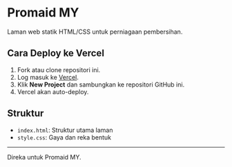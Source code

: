 # Promaid MY

Laman web statik HTML/CSS untuk perniagaan pembersihan.

## Cara Deploy ke Vercel

1. Fork atau clone repositori ini.
2. Log masuk ke [Vercel](https://vercel.com).
3. Klik **New Project** dan sambungkan ke repositori GitHub ini.
4. Vercel akan auto-deploy.

## Struktur

- `index.html`: Struktur utama laman
- `style.css`: Gaya dan reka bentuk

---

Direka untuk Promaid MY.
